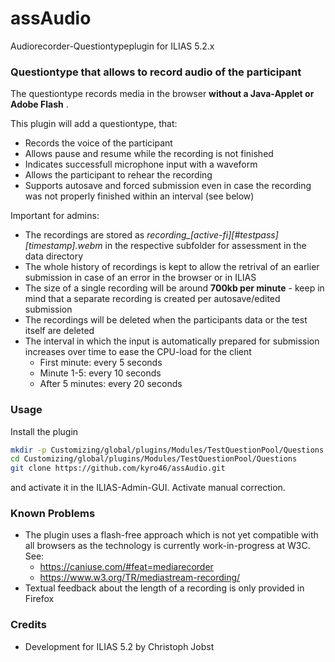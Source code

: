 # assAudio
Audiorecorder-Questiontypeplugin for ILIAS 5.2.x

### Questiontype that allows to record audio of the participant ###

The questiontype records media in the browser **without a Java-Applet or Adobe Flash** .

This plugin will add a questiontype, that:
* Records the voice of the participant
* Allows pause and resume while the recording is not finished
* Indicates successfull microphone input with a waveform
* Allows the participant to rehear the recording
* Supports autosave and forced submission even in case the recording was not properly finished within an interval (see below)

Important for admins:
* The recordings are stored as *recording_[active-fi]_[#testpass]_[timestamp].webm* in the respective subfolder for assessment in the data directory
* The whole history of recordings is kept to allow the retrival of an earlier submission in case of an error in the browser or in ILIAS 
* The size of a single recording will be around **700kb per minute** - keep in mind that a separate recording is created per autosave/edited submission
* The recordings will be deleted when the participants data or the test itself are deleted
* The interval in which the input is automatically prepared for submission increases over time to ease the CPU-load for the client
  * First minute: every 5 seconds
  * Minute 1-5: every 10 seconds
  * After 5 minutes: every 20 seconds

### Usage ###

Install the plugin

```bash
mkdir -p Customizing/global/plugins/Modules/TestQuestionPool/Questions  
cd Customizing/global/plugins/Modules/TestQuestionPool/Questions
git clone https://github.com/kyro46/assAudio.git
```
and activate it in the ILIAS-Admin-GUI. Activate manual correction.

### Known Problems ###

* The plugin uses a flash-free approach which is not yet compatible with all browsers as the technology is currently work-in-progress at W3C. See:
  * https://caniuse.com/#feat=mediarecorder
  * https://www.w3.org/TR/mediastream-recording/
* Textual feedback about the length of a recording is only provided in Firefox

### Credits ###
* Development for ILIAS 5.2 by Christoph Jobst
